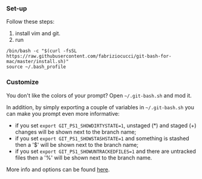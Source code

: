 ### Set-up

Follow these steps:
1. install vim and git.
2. run
```shell
/bin/bash -c "$(curl -fsSL https://raw.githubusercontent.com/fabriziocucci/git-bash-for-mac/master/install.sh)"
source ~/.bash_profile
```

### Customize

You don't like the colors of your prompt? Open `~/.git-bash.sh` and mod it.

In addition, by simply exporting a couple of variables in `~/.git-bash.sh` you can make you prompt even more informative:
* if you set `export GIT_PS1_SHOWDIRTYSTATE=1`, unstaged (*) and staged (+) changes will be shown next to the branch name;
* if you set `export GIT_PS1_SHOWSTASHSTATE=1` and something is stashed then a '$' will be shown next to the branch name;
* if you set `export GIT_PS1_SHOWUNTRACKEDFILES=1` and there are untracked files then a '%' will be shown next to the branch name.

More info and options can be found [here](https://git-scm.com/book/en/v2/Appendix-A%3A-Git-in-Other-Environments-Git-in-Bash).
